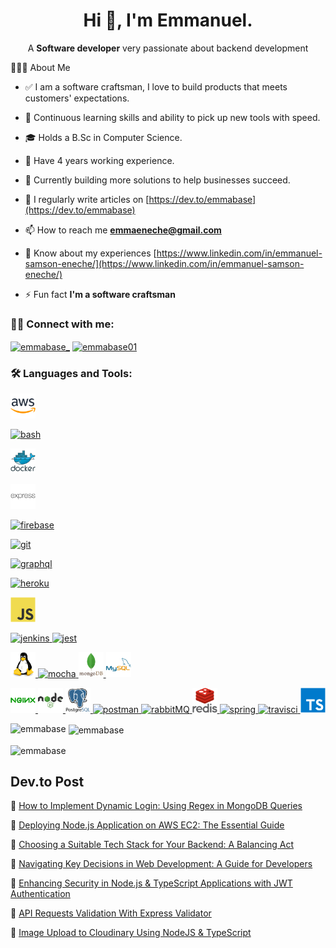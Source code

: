 ###
<h1 align="center">Hi 👋, I'm Emmanuel.</h1>
<p align="center">A <strong>Software developer</strong> very passionate about backend development</p>
<!-- <h3 align="center">Fullstack Developer</h3> -->


<!-- <p align="left"> <img src="https://komarev.com/ghpvc/?username=emmabase&label=Profile%20views&color=0e75b6&style=flat" alt="emmabase" /> </p> -->

<!-- <p align="left"> <a href="https://github.com/ryo-ma/github-profile-trophy"><img src="https://github-profile-trophy.vercel.app/?username=emmabase" alt="emmabase" /></a> </p> -->

<!-- <p align="left"> <a href="https://twitter.com/emmabase_" target="blank"><img src="https://img.shields.io/twitter/follow/emmabase_?logo=twitter&style=for-the-badge" alt="emmabase_" /></a> </p> -->

👨🏻‍💻  About Me

- ✅   I am a software craftsman, I love to build products that meets customers' expectations.

- 🎯   Continuous learning skills and ability to pick up new tools with speed.

- 🎓   Holds a B.Sc in Computer Science.

- 💼   Have 4 years working experience.

- 🌱   Currently building more solutions to help businesses succeed.


<!-- - 👨‍💻 All of my projects are available at [drsimplegraffiti.github.io](drsimplegraffiti.github.io) -->

- 📝 I regularly write articles on [https://dev.to/emmabase](https://dev.to/emmabase)

- 📫 How to reach me **emmaeneche@gmail.com**

- 📄 Know about my experiences [https://www.linkedin.com/in/emmanuel-samson-eneche/](https://www.linkedin.com/in/emmanuel-samson-eneche/)

- ⚡ Fun fact **I'm a software craftsman**

<h3 align="left">🤝🏻 Connect with me:</h3>
<p align="left">
  
<a href="https://twitter.com/emmabase_" target="blank"><img align="center" src="https://raw.githubusercontent.com/rahuldkjain/github-profile-readme-generator/master/src/images/icons/Social/twitter.svg" alt="emmabase_" height="30" width="40" /></a>
<a href="https://instagram.com/emmabase01" target="blank"><img align="center" src="https://raw.githubusercontent.com/rahuldkjain/github-profile-readme-generator/master/src/images/icons/Social/instagram.svg" alt="emmabase01" height="30" width="40" /></a>
</p>

<h3 align="left">🛠 Languages and Tools:</h3>

<p align="left"> 
  <a href="https://aws.amazon.com" target="_blank" rel="noreferrer"> <img src="https://raw.githubusercontent.com/devicons/devicon/master/icons/amazonwebservices/amazonwebservices-original-wordmark.svg" alt="aws" width="40" height="40"/> </a> 

  <a href="https://www.gnu.org/software/bash/" target="_blank" rel="noreferrer"> <img src="https://www.vectorlogo.zone/logos/gnu_bash/gnu_bash-icon.svg" alt="bash" width="40" height="40"/> </a> 
  
  <a href="https://www.docker.com/" target="_blank" rel="noreferrer"> <img src="https://raw.githubusercontent.com/devicons/devicon/master/icons/docker/docker-original-wordmark.svg" alt="docker" width="40" height="40"/> </a> 
  
  <a href="https://expressjs.com" target="_blank" rel="noreferrer"> <img src="https://raw.githubusercontent.com/devicons/devicon/master/icons/express/express-original-wordmark.svg" alt="express" width="40" height="40"/> </a> 
  
  <a href="https://firebase.google.com/" target="_blank" rel="noreferrer"> <img src="https://www.vectorlogo.zone/logos/firebase/firebase-icon.svg" alt="firebase" width="40" height="40"/> </a>
  
   <a href="https://git-scm.com/" target="_blank" rel="noreferrer"> <img src="https://www.vectorlogo.zone/logos/git-scm/git-scm-icon.svg" alt="git" width="40" height="40"/> </a> 
   
   <a href="https://graphql.org" target="_blank" rel="noreferrer"> <img src="https://www.vectorlogo.zone/logos/graphql/graphql-icon.svg" alt="graphql" width="40" height="40"/> </a> 
   
   <a href="https://heroku.com" target="_blank" rel="noreferrer"> <img src="https://www.vectorlogo.zone/logos/heroku/heroku-icon.svg" alt="heroku" width="40" height="40"/> </a> 
   
   <a href="https://developer.mozilla.org/en-US/docs/Web/JavaScript" target="_blank" rel="noreferrer"> <img src="https://raw.githubusercontent.com/devicons/devicon/master/icons/javascript/javascript-original.svg" alt="javascript" width="40" height="40"/> </a>
   
  <a href="https://www.jenkins.io" target="_blank" rel="noreferrer"> <img src="https://www.vectorlogo.zone/logos/jenkins/jenkins-icon.svg" alt="jenkins" width="40" height="40"/> </a> <a href="https://jestjs.io" target="_blank" rel="noreferrer"> <img src="https://www.vectorlogo.zone/logos/jestjsio/jestjsio-icon.svg" alt="jest" width="40" height="40"/> </a>
  
  <a href="https://www.linux.org/" target="_blank" rel="noreferrer"> <img src="https://raw.githubusercontent.com/devicons/devicon/master/icons/linux/linux-original.svg" alt="linux" width="40" height="40"/> </a> <a href="https://mochajs.org" target="_blank" rel="noreferrer"> <img src="https://www.vectorlogo.zone/logos/mochajs/mochajs-icon.svg" alt="mocha" width="40" height="40"/> </a> <a href="https://www.mongodb.com/" target="_blank" rel="noreferrer"> <img src="https://raw.githubusercontent.com/devicons/devicon/master/icons/mongodb/mongodb-original-wordmark.svg" alt="mongodb" width="40" height="40"/> </a> <a href="https://www.mysql.com/" target="_blank" rel="noreferrer"> <img src="https://raw.githubusercontent.com/devicons/devicon/master/icons/mysql/mysql-original-wordmark.svg" alt="mysql" width="40" height="40"/> </a> 
  
   <a href="https://www.nginx.com" target="_blank" rel="noreferrer"> <img src="https://raw.githubusercontent.com/devicons/devicon/master/icons/nginx/nginx-original.svg" alt="nginx" width="40" height="40"/> </a> <a href="https://nodejs.org" target="_blank" rel="noreferrer"> <img src="https://raw.githubusercontent.com/devicons/devicon/master/icons/nodejs/nodejs-original-wordmark.svg" alt="nodejs" width="40" height="40"/> </a> <a href="https://www.postgresql.org" target="_blank" rel="noreferrer"> <img src="https://raw.githubusercontent.com/devicons/devicon/master/icons/postgresql/postgresql-original-wordmark.svg" alt="postgresql" width="40" height="40"/> </a> <a href="https://postman.com" target="_blank" rel="noreferrer"> <img src="https://www.vectorlogo.zone/logos/getpostman/getpostman-icon.svg" alt="postman" width="40" height="40"/> </a> <a href="https://www.rabbitmq.com" target="_blank" rel="noreferrer"> <img src="https://www.vectorlogo.zone/logos/rabbitmq/rabbitmq-icon.svg" alt="rabbitMQ" width="40" height="40"/> </a> <a href="https://redis.io" target="_blank" rel="noreferrer"> <img src="https://raw.githubusercontent.com/devicons/devicon/master/icons/redis/redis-original-wordmark.svg" alt="redis" width="40" height="40"/> </a> <a href="https://spring.io/" target="_blank" rel="noreferrer"> <img src="https://www.vectorlogo.zone/logos/springio/springio-icon.svg" alt="spring" width="40" height="40"/> </a> <a href="https://travis-ci.org" target="_blank" rel="noreferrer"> <img src="https://www.vectorlogo.zone/logos/travis-ci/travis-ci-icon.svg" alt="travisci" width="40" height="40"/> </a> <a href="https://www.typescriptlang.org/" target="_blank" rel="noreferrer"> <img src="https://raw.githubusercontent.com/devicons/devicon/master/icons/typescript/typescript-original.svg" alt="typescript" width="40" height="40"/> </a> </p>



<p><img align="left" src="https://github-readme-stats.vercel.app/api/top-langs?username=emmabase&show_icons=true&locale=en&layout=compact" alt="emmabase" /></p>

<p>&nbsp;<img align="center" src="https://github-readme-stats.vercel.app/api?username=emmabase&show_icons=true&locale=en" alt="emmabase" /></p>

<p><img align="center" src="https://github-readme-streak-stats.herokuapp.com/?user=emmabase&" alt="emmabase" /></p>


## Dev.to Post
🔗 [How to Implement Dynamic Login: Using Regex in MongoDB Queries](https://emmabase/how-to-implement-dynamic-login-using-regex-in-mongodb-queries-24fk)

🔗 [Deploying Node.js Application on AWS EC2: The Essential Guide](https://dev.to/emmabase/deploying-nodejs-application-on-aws-ec2-the-essential-guide-m2b)

🔗 [Choosing a Suitable Tech Stack for Your Backend: A Balancing Act](https://dev.to/emmabase/choosing-a-suitable-tech-stack-for-your-backend-a-balancing-act-331m)

🔗 [Navigating Key Decisions in Web Development: A Guide for Developers](https://dev.to/emmabase/navigating-key-decisions-in-web-development-a-guide-for-developers-47fa)

🔗 [Enhancing Security in Node.js & TypeScript Applications with JWT Authentication](https://dev.to/emmabase/enhancing-security-in-nodejs-typescript-applications-with-jwt-authentication-14de)

🔗 [API Requests Validation With Express Validator](https://dev.to/emmabase/api-requests-validation-with-express-validator-43gf)

🔗 [Image Upload to Cloudinary Using NodeJS & TypeScript](https://dev.to/emmabase/image-upload-to-cloudinary-using-nodejs-typescript-4oje)

